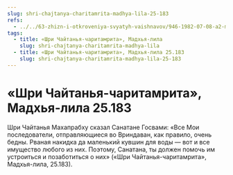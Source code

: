```yaml
---
slug: shri-chajtanya-charitamrita-madhya-lila-25-183
refs:
  - ../../63-zhizn-i-otkroveniya-svyatyh-vaishnavov/946-1982-07-08-a2-mahaprabhu-vozlozhil-na-sanatanu-gosvami-zabotu-o-predannyh-vo-vrindavane.md
tags:
  - title: «Шри Чайтанья-чаритамрита», Мадхья-лила
    slug: shri-chajtanya-charitamrita-madhya-lila
  - title: «Шри Чайтанья-чаритамрита», Мадхья-лила 25.183
    slug: shri-chajtanya-charitamrita-madhya-lila-25-183
---
```


# «Шри Чайтанья-чаритамрита», Мадхья-лила 25.183

Шри Чайтанья Махапрабху сказал Санатане Госвами: «Все Мои последователи, отправляющиеся во Вриндаван, как правило, очень бедны. Рваная накидка да маленький кувшин для воды — вот и все имущество любого из них. Поэтому, Санатана, ты должен помочь им устроиться и позаботиться о них» («Шри Чайтанья-чаритамрита», Мадхья-лила, 25.183).


